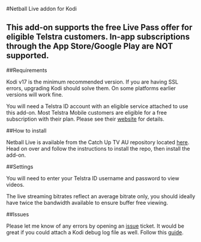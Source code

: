 #Netball Live addon for Kodi

## This add-on supports the free Live Pass offer for eligible Telstra customers. In-app subscriptions through the App Store/Google Play are NOT supported.

##Requirements

Kodi v17 is the minimum recommended version. If you are having SSL errors, upgrading Kodi should solve them. On some platforms earlier versions will work fine.

You will need a Telstra ID account with an eligible service attached to use this add-on. Most Telstra Mobile customers are eligible for a free subscription with their plan. Please see their [website](https://www.telstra.com.au/tv-movies-music/sports-offer) for details.

##How to install

Netball Live is available from the Catch Up TV AU repository located [here](https://github.com/xbmc-catchuptv-au/repo). Head on over and follow the instructions to install the repo, then install the add-on. 

##Settings

You will need to enter your Telstra ID username and password to view videos.

The live streaming bitrates reflect an average bitrate only, you should ideally have twice the bandwidth available to ensure buffer free viewing.

##Issues

Please let me know of any errors by opening an [issue](https://github.com/glennguy/plugin.video.netball-live/issues) ticket. It would be great if you could attach a Kodi debug log file as well. Follow this [guide](http://kodi.wiki/view/Log_file/Easy).

